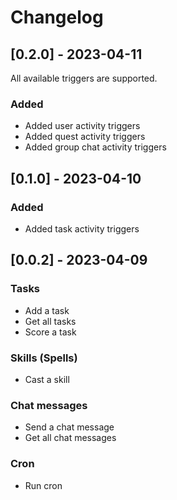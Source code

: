 # Changelog

## [0.2.0] - 2023-04-11

All available triggers are supported.

### Added

* Added user activity triggers
* Added quest activity triggers
* Added group chat activity triggers

## [0.1.0] - 2023-04-10

### Added

* Added task activity triggers

## [0.0.2] - 2023-04-09

### Tasks

* Add a task
* Get all tasks
* Score a task

### Skills (Spells)

* Cast a skill

### Chat messages

* Send a chat message
* Get all chat messages

### Cron

* Run cron
